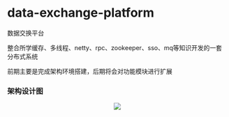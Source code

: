 # data-exchange-platform
数据交换平台  

整合所学缓存、多线程、netty、rpc、zookeeper、sso、mq等知识开发的一套分布式系统   

前期主要是完成架构环境搭建，后期将会对功能模块进行扩展

### 架构设计图
<div align=center><img src="https://github.com/fcoolish/data-exchange-platform/blob/master/arch.png" /></div>
